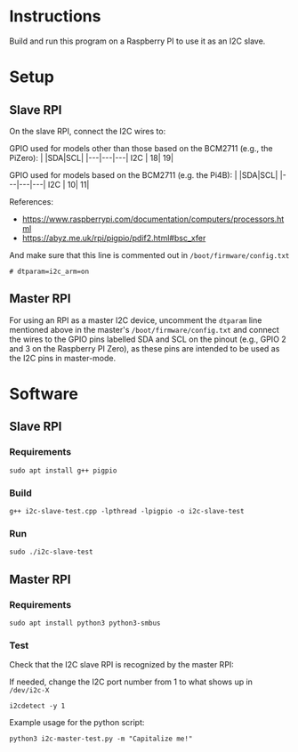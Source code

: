 # Instructions
Build and run this program on a Raspberry PI to use it as an I2C slave.

# Setup
## Slave RPI
On the slave RPI, connect the I2C wires to:

GPIO used for models other than those based on the BCM2711 (e.g., the PiZero):
|   |SDA|SCL|
|---|---|---|
I2C	| 18| 19|

GPIO used for models based on the BCM2711 (e.g. the Pi4B):
|   |SDA|SCL|
|---|---|---|
I2C	| 10| 11|

References:
- https://www.raspberrypi.com/documentation/computers/processors.html
- https://abyz.me.uk/rpi/pigpio/pdif2.html#bsc_xfer

And make sure that this line is commented out in `/boot/firmware/config.txt`
```
# dtparam=i2c_arm=on
```


## Master RPI
For using an RPI as a master I2C device, uncomment the `dtparam` line mentioned above in the master's `/boot/firmware/config.txt` and connect the wires to the GPIO pins labelled SDA and SCL on the pinout (e.g., GPIO 2 and 3 on the Raspberry PI Zero), as these pins are intended to be used as the I2C pins in master-mode.

# Software
## Slave RPI
### Requirements
```
sudo apt install g++ pigpio
```

### Build
```
g++ i2c-slave-test.cpp -lpthread -lpigpio -o i2c-slave-test
```

### Run
```
sudo ./i2c-slave-test
```

## Master RPI
### Requirements
```
sudo apt install python3 python3-smbus
```

### Test
Check that the I2C slave RPI is recognized by the master RPI:

If needed, change the I2C port number from 1 to what shows up in `/dev/i2c-X`
```
i2cdetect -y 1
```

Example usage for the python script:
```
python3 i2c-master-test.py -m "Capitalize me!"
```


